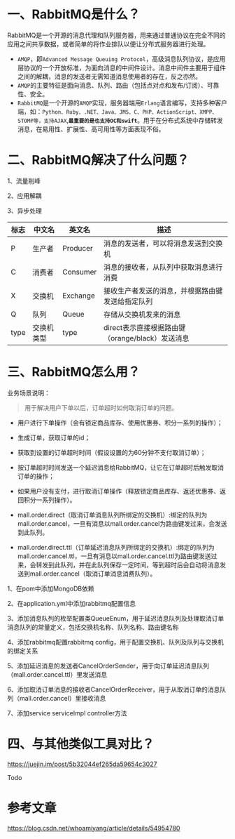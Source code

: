 # 一、RabbitMQ是什么？

RabbitMQ是一个开源的消息代理和队列服务器，用来通过普通协议在完全不同的应用之间共享数据，或者简单的将作业排队以便让分布式服务器进行处理。

+ `AMQP`，即`Advanced Message Queuing Protocol`，高级消息队列协议，是应用层协议的一个开放标准，为面向消息的中间件设计。消息中间件主要用于组件之间的解耦，消息的发送者无需知道消息使用者的存在，反之亦然。
+ `AMQP`的主要特征是面向消息、队列、路由（包括点对点和发布/订阅）、可靠性、安全。
+ `RabbitMQ`是一个开源的`AMQP`实现，服务器端用`Erlang`语言编写，支持多种客户端，如：`Python、Ruby、.NET、Java、JMS、C、PHP、ActionScript、XMPP、STOMP等，支持AJAX`,**`最重要的是也支持OC和swift`**。用于在分布式系统中存储转发消息，在易用性、扩展性、高可用性等方面表现不俗。



# 二、RabbitMQ解决了什么问题？

1、流量削峰

2、应用解耦

3、异步处理

| 标志 | 中文名     | 英文名   | 描述                                             |
| ---- | ---------- | -------- | ------------------------------------------------ |
| P    | 生产者     | Producer | 消息的发送者，可以将消息发送到交换机             |
| C    | 消费者     | Consumer | 消息的接收者，从队列中获取消息进行消费           |
| X    | 交换机     | Exchange | 接收生产者发送的消息，并根据路由键发送给指定队列 |
| Q    | 队列       | Queue    | 存储从交换机发来的消息                           |
| type | 交换机类型 | type     | direct表示直接根据路由键（orange/black）发送消息 |

# 三、RabbitMQ怎么用？

业务场景说明：

> 用于解决用户下单以后，订单超时如何取消订单的问题。

- 用户进行下单操作（会有锁定商品库存、使用优惠券、积分一系列的操作）；
- 生成订单，获取订单的id；
- 获取到设置的订单超时时间（假设设置的为60分钟不支付取消订单）；
- 按订单超时时间发送一个延迟消息给RabbitMQ，让它在订单超时后触发取消订单的操作；
- 如果用户没有支付，进行取消订单操作（释放锁定商品库存、返还优惠券、返回积分一系列操作）。

- mall.order.direct（取消订单消息队列所绑定的交换机）:绑定的队列为mall.order.cancel，一旦有消息以mall.order.cancel为路由键发过来，会发送到此队列。
- mall.order.direct.ttl（订单延迟消息队列所绑定的交换机）:绑定的队列为mall.order.cancel.ttl，一旦有消息以mall.order.cancel.ttl为路由键发送过来，会转发到此队列，并在此队列保存一定时间，等到超时后会自动将消息发送到mall.order.cancel（取消订单消息消费队列）。

1、在pom中添加MongoDB依赖

2、在application.yml中添加rabbitmq配置信息

3、添加消息队列的枚举配置类QueueEnum，用于延迟消息队列及处理取消订单消息队列的常量定义，包括交换机名称、队列名称、路由键名称

4、添加rabbitmq配置rabbitmq config，用于配置交换机、队列及队列与交换机的绑定关系

5、添加延迟消息的发送者CancelOrderSender，用于向订单延迟消息队列（mall.order.cancel.ttl）里发送消息

6、添加取消订单消息的接收者CancelOrderReceiver，用于从取消订单的消息队列（mall.order.cancel）里接收消息

7、添加service serviceImpl controller方法

# 四、与其他类似工具对比？

https://juejin.im/post/5b32044ef265da59654c3027

Todo

# 参考文章

https://blog.csdn.net/whoamiyang/article/details/54954780

